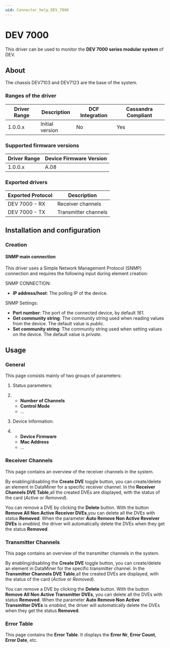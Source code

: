 ```yaml
---
uid: Connector_help_DEV_7000
---
```


# DEV 7000

This driver can be used to monitor the **DEV 7000 series modular system** of DEV.

## About

The chassis DEV7103 and DEV7123 are the base of the system.

### Ranges of the driver

| **Driver Range** | **Description** | **DCF Integration** | **Cassandra Compliant** |
|------------------|-----------------|---------------------|-------------------------|
| 1.0.0.x          | Initial version | No                  | Yes                     |

### Supported firmware versions

| **Driver Range** | **Device Firmware Version** |
|------------------|-----------------------------|
| 1.0.0.x          | A.08                        |

### Exported drivers

| **Exported Protocol** | **Description**      |
|-----------------------|----------------------|
| DEV 7000 - RX         | Receiver channels    |
| DEV 7000 - TX         | Transmitter channels |

## Installation and configuration

### Creation

#### SNMP main connection

This driver uses a Simple Network Management Protocol (SNMP) connection and requires the following input during element creation:

SNMP CONNECTION:

- **IP address/host**: The polling IP of the device.

SNMP Settings:

- **Port number**: The port of the connected device, by default *161*.
- **Get community string**: The community string used when reading values from the device. The default value is *public*.
- **Set community string**: The community string used when setting values on the device. The default value is *private*.

## Usage

### General

This page consists mainly of two groups of parameters:

1.  Status parameters:

2.  - **Number of Channels**
    - **Control Mode**
    - ...

3.  Device Information:

4.  - **Device Firmware**
    - **Mac Address**
    - ...

### Receiver Channels

This page contains an overview of the receiver channels in the system.

By enabling/disabling the **Create DVE** toggle button, you can create/delete an element in DataMiner for a specific receiver channel. In the **Receiver Channels DVE Table**,all the created DVEs are displayed, with the status of the card (*Active* or *Removed*).

You can remove a DVE by clicking the **Delete** button. With the button **Remove All Non Active Receiver DVEs**,you can delete all the DVEs with status **Removed**. When the parameter **Auto Remove Non Active Reveiver DVEs** is *enabled,* the driver will automatically delete the DVEs when they get the status **Removed**.

### Transmitter Channels

This page contains an overview of the transmitter channels in the system.

By enabling/disabling the **Create DVE** toggle button, you can create/delete an element in DataMiner for the specific transmitter channel. In the **Transmitter Channels DVE Table**,all the created DVEs are displayed, with the status of the card (*Active* or *Removed*).

You can remove a DVE by clicking the **Delete** button. With the button **Remove All Non Active Transmitter DVEs**, you can delete all the DVEs with status **Removed**. When the parameter **Auto Remove Non Active Transmitter DVEs** is *enabled*, the driver will automatically delete the DVEs when they get the status **Removed**.

### Error Table

This page contains the **Error Table**. It displays the **Error Nr**, **Error Count**, **Error Date**, etc.
